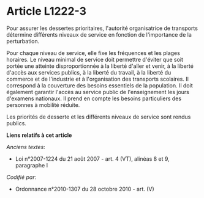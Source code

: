 # Article L1222-3

Pour assurer les dessertes prioritaires, l'autorité organisatrice de transports détermine différents niveaux de service en
fonction de l'importance de la perturbation.

Pour chaque niveau de service, elle fixe les fréquences et les plages horaires. Le niveau minimal de service doit permettre
d'éviter que soit portée une atteinte disproportionnée à la liberté d'aller et venir, à la liberté d'accès aux services
publics, à la liberté du travail, à la liberté du commerce et de l'industrie et à l'organisation des transports scolaires. Il
correspond à la couverture des besoins essentiels de la population. Il doit également garantir l'accès au service public de
l'enseignement les jours d'examens nationaux. Il prend en compte les besoins particuliers des personnes à mobilité réduite.

Les priorités de desserte et les différents niveaux de service sont rendus publics.

**Liens relatifs à cet article**

_Anciens textes_:

  - Loi n°2007-1224 du 21 août 2007 - art. 4 (VT), alinéas 8 et 9, paragraphe I

_Codifié par_:

  - Ordonnance n°2010-1307 du 28 octobre 2010 - art. (V)
